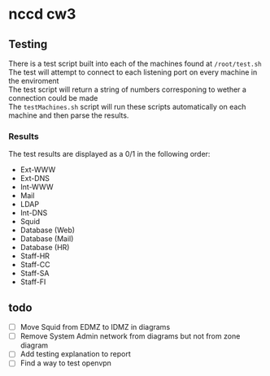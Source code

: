 # nccd cw3


## Testing
There is a test script built into each of the machines found at `/root/test.sh`<br>
The test will attempt to connect to each listening port on every machine in the enviroment<br>
The test script will return a string of numbers corresponing to wether a connection could be made<br>
The `testMachines.sh` script will run these scripts automatically on each machine and then parse the results.
### Results
The test results are displayed as a 0/1 in the following order:
- Ext-WWW
- Ext-DNS
- Int-WWW
- Mail
- LDAP
- Int-DNS
- Squid
- Database (Web)
- Database (Mail)
- Database (HR)
- Staff-HR
- Staff-CC
- Staff-SA
- Staff-FI



## todo
- [ ] Move Squid from EDMZ to IDMZ in diagrams
- [ ] Remove System Admin network from diagrams but not from zone diagram
- [ ] Add testing explanation to report
- [ ] Find a way to test openvpn
